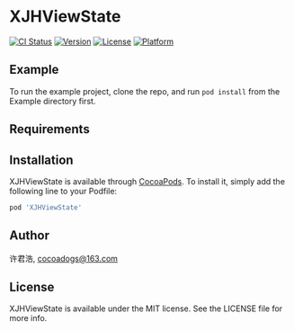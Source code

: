# XJHViewState

[![CI Status](https://img.shields.io/travis/许君浩/XJHViewState.svg?style=flat)](https://travis-ci.org/许君浩/XJHViewState)
[![Version](https://img.shields.io/cocoapods/v/XJHViewState.svg?style=flat)](https://cocoapods.org/pods/XJHViewState)
[![License](https://img.shields.io/cocoapods/l/XJHViewState.svg?style=flat)](https://cocoapods.org/pods/XJHViewState)
[![Platform](https://img.shields.io/cocoapods/p/XJHViewState.svg?style=flat)](https://cocoapods.org/pods/XJHViewState)

## Example

To run the example project, clone the repo, and run `pod install` from the Example directory first.

## Requirements

## Installation

XJHViewState is available through [CocoaPods](https://cocoapods.org). To install
it, simply add the following line to your Podfile:

```ruby
pod 'XJHViewState'
```

## Author

许君浩, cocoadogs@163.com

## License

XJHViewState is available under the MIT license. See the LICENSE file for more info.
